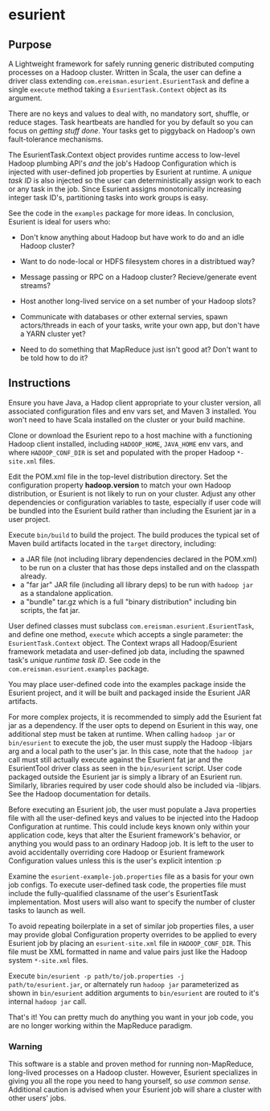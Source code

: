 esurient
========

## Purpose ##
A Lightweight framework for safely running generic distributed computing processes on a Hadoop cluster.
Written in Scala, the user can define a driver class extending `com.ereisman.esurient.EsurientTask` and define a single
`execute` method taking a `EsurientTask.Context` object as its argument.

There are no keys and values to deal with, no mandatory sort, shuffle, or reduce stages. Task heartbeats are handled for you
by default so you can focus on _getting stuff done_. Your tasks get to piggyback on Hadoop's own fault-tolerance mechanisms.

The EsurientTask.Context object provides runtime access to low-level Hadoop plumbing API's _and_ the job's Hadoop Configuration which is injected with user-defined job properties by Esurient at runtime. A _unique task ID_ is also injected so the user can deterministically assign work to each or any task in the job. Since Esurient assigns monotonically increasing integer task ID's, partitioning tasks into work groups is easy.

See the code in the `examples` package for more ideas. In conclusion, Esurient is ideal for users who:

* Don't know anything about Hadoop but have work to do and an idle Hadoop cluster?

* Want to do node-local or HDFS filesystem chores in a distribtued way?

* Message passing or RPC on a Hadoop cluster? Recieve/generate event streams?

* Host another long-lived service on a set number of your Hadoop slots?

* Communicate with databases or other external servies, spawn actors/threads in each of your tasks, write your own app, but don't have a YARN cluster yet?

* Need to do something that MapReduce just isn't good at? Don't want to be told how to do it?


## Instructions ##
Ensure you have Java, a Hadop client appropriate to your cluster version, all associated configuration files and env vars set, and Maven 3 installed. You won't need to have Scala installed on the cluster or your build machine.

Clone or download the Esurient repo to a host machine with a functioning Hadoop client installed, including `HADOOP_HOME`, `JAVA_HOME` env vars, and where `HADOOP_CONF_DIR` is set and populated with the proper Hadoop `*-site.xml` files.

Edit the POM.xml file in the top-level distribution directory. Set the configuration property __hadoop.version__ to match your own Hadoop distribution, or Esurient is not likely to run on your cluster. Adjust any other dependencies or configuration variables to taste, especially if user code will be bundled into the Esurient build rather than including the Esurient jar in a user project.  

Execute `bin/build` to build the project. The build produces the typical set of Maven build artifacts located in the `target` directory, including:
* a JAR file (not including library dependencies declared in the POM.xml) to be run on a cluster that has those deps installed and on the classpath already.
* a "far jar" JAR file (including all library deps) to be run with `hadoop jar` as a standalone application.
* a "bundle" tar.gz which is a full "binary distribution" including bin scripts, the fat jar.

User defined classes must subclass `com.ereisman.esurient.EsurientTask`, and define one method, `execute` which accepts a single parameter: the `EsurientTask.Context` object. The Context wraps all Hadoop/Esurient framework metadata and user-defined job data, including the spawned task's _unique runtime task ID_. See code in the `com.ereisman.esurient.examples` package.

You may place user-defined code into the examples package inside the Esurient project, and it will be built and packaged inside the Esurient JAR artifacts.

For more complex projects, it is recommended to simply add the Esurient fat jar as a dependency. If the user opts to depend on Esurient in this way, one additional step must be taken at runtime. When calling `hadoop jar` or `bin/esurient` to execute the job, the user must supply the Hadoop -libjars arg and a local path to the user's jar. In this case, note that the `hadoop jar` call must still actually execute against the Esurient fat jar and the EsurientTool driver class as seen in the `bin/esurient` script. User code packaged outside the Esurient jar is simply a library of an Esurient run. Similarly, libraries required by user code should also be included via -libjars. See the Hadoop documentation for details.

Before executing an Esurient job, the user must populate a Java properties file with all the user-defined keys and values to be injected into the Hadoop Configuration at runtime. This could include keys known only within your application code, keys that alter the Esurient framework's behavior, or anything you would pass to an ordinary Hadoop job. It is left to the user to avoid accidentally overriding core Hadoop or Esurient framework Configuration values unless this is the user's explicit intention :p

Examine the `esurient-example-job.properties` file as a basis for your own job configs. To execute user-defined task code, the properties file must include the fully-qualified classname of the user's EsurientTask implementation. Most users will also want to specify the number of cluster tasks to launch as well.

To avoid repeating boilerplate in a set of similar job properties files, a user may provide global Configuration property overrides to be applied to every Esurient job by placing an `esurient-site.xml` file in `HADOOP_CONF_DIR`. This file must be XML formatted in name and value pairs just like the Hadoop system `*-site.xml` files.

Execute `bin/esurient -p path/to/job.properties -j path/to/esurient.jar`, or alternately run `hadoop jar` parameterized as shown in `bin/esurient` addition arguments to `bin/esurient` are routed to it's internal `hadoop jar` call.

That's it! You can pretty much do anything you want in your job code, you are no longer working within the MapReduce paradigm.

### Warning ###
This software is a stable and proven method for running non-MapReduce, long-lived processes on a Hadoop cluster. However, Esurient specializes in giving you all the rope you need to hang yourself, so _use common sense_. Additional caution is advised when your Esurient job will share a cluster with other users' jobs.

